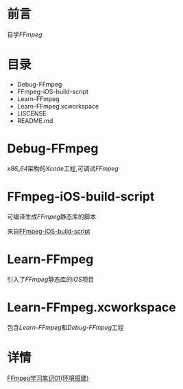 # 前言

自学*FFmpeg*

# 目录

* Debug-FFmpeg 
* FFmpeg-iOS-build-script
* Learn-FFmpeg
* Learn-FFmpeg.xcworkspace
* LISCENSE  
* README.md

# Debug-FFmpeg

*x86_64*架构的*Xcode*工程,可调试*FFmpeg*

# FFmpeg-iOS-build-script

可编译生成*FFmpeg*静态库的脚本

来自[FFmpeg-iOS-build-script](https://github.com/kewlbear/FFmpeg-iOS-build-script)

# Learn-FFmpeg

引入了*FFmpeg*静态库的*iOS*项目

# Learn-FFmpeg.xcworkspace

包含*Learn-FFmpeg*和*Debug-FFmpeg*工程

# 详情

[FFmpeg学习笔记01(环境搭建)](http://www.iosugar.com/2017/03/06/FFmpeg-study-notes-01-environmental-building/)


